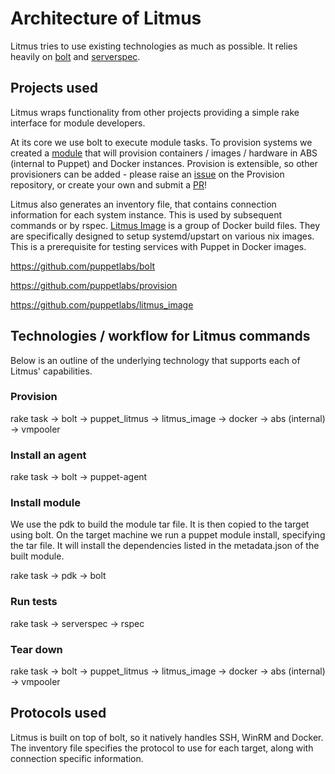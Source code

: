 # Architecture of Litmus

Litmus tries to use existing technologies as much as possible. It relies heavily on [bolt](https://puppet.com/products/puppet-bolt) and [serverspec](https://serverspec.org/).

## Projects used

Litmus wraps functionality from other projects providing a simple rake interface for module developers.

At its core we use bolt to execute module tasks. To provision systems we created a [module](https://github.com/puppetlabs/provision) that will provision containers / images / hardware in ABS (internal to Puppet) and Docker instances. Provision is extensible, so other provisioners can be added - please raise an [issue](https://github.com/puppetlabs/provision/issues) on the Provision repository, or create your own and submit a [PR](https://github.com/puppetlabs/provision/pulls)!

Litmus also generates an inventory file, that contains connection information for each system instance. This is used by subsequent commands or by rspec. [Litmus Image](https://github.com/puppetlabs/litmus_image) is a group of Docker build files. They are specifically designed to setup systemd/upstart on various nix images. This is a prerequisite for testing services with Puppet in Docker images.

https://github.com/puppetlabs/bolt

https://github.com/puppetlabs/provision

https://github.com/puppetlabs/litmus_image

## Technologies / workflow for Litmus commands
Below is an outline of the underlying technology that supports each of Litmus' capabilities.

### Provision
rake task -> bolt -> puppet_litmus -> litmus_image -> docker
                                                   -> abs (internal)
                                                   -> vmpooler

### Install an agent

rake task -> bolt -> puppet-agent

### Install module
We use the pdk to build the module tar file. It is then copied to the target using bolt. On the target machine we run a puppet module install, specifying the tar file. It will install the dependencies listed in the metadata.json of the built module.

rake task -> pdk -> bolt

### Run tests

rake task -> serverspec -> rspec

### Tear down

rake task -> bolt -> puppet_litmus -> litmus_image -> docker
                                                   -> abs (internal)
                                                   -> vmpooler

## Protocols used

Litmus is built on top of bolt, so it natively handles SSH, WinRM and Docker. The inventory file specifies the protocol to use for each target, along with connection specific information.